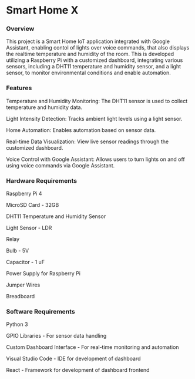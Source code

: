 # Smart Home X 
### Overview

This project is a Smart Home IoT application integrated with Google Assistant, enabling contol of lights over voice commands, that also displays the realtime temperature and humidity of the room. This is developed utilizing a Raspberry Pi with a customized dashboard, integrating various sensors, including a DHT11 temperature and humidity sensor, and a light sensor, to monitor environmental conditions and enable automation.

### Features

Temperature and Humidity Monitoring: The DHT11 sensor is used to collect temperature and humidity data.

Light Intensity Detection: Tracks ambient light levels using a light sensor.

Home Automation: Enables automation based on sensor data.

Real-time Data Visualization: View live sensor readings through the customized dashboard.

Voice Control with Google Assistant: Allows users to turn lights on and off using voice commands via Google Assistant.

### Hardware Requirements

Raspberry Pi  4

MicroSD Card - 32GB

DHT11 Temperature and Humidity Sensor

Light Sensor - LDR

Relay

Bulb - 5V

Capacitor - 1 uF

Power Supply for Raspberry Pi

Jumper Wires

Breadboard 

### Software Requirements

Python 3

GPIO Libraries - For sensor data handling

Custom Dashboard Interface - For real-time monitoring and automation

Visual Studio Code - IDE for development of dashboard 

React - Framework for development of dashboard frontend
